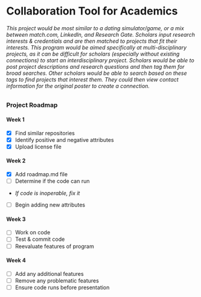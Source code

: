 # Collaboration Tool for Academics

###### This project would be most similar to a dating simulator/game, or a mix between match.com, LinkedIn, and Research Gate. Scholars input research interests & credentials and are then matched to projects that fit their interests. This program would be aimed specifically at multi-disciplinary projects, as it can be difficult for scholars (especially without existing connections) to start an interdisciplinary project. Scholars would be able to post project descriptions and research questions and then tag them for broad searches. Other scholars would be able to search based on these tags to find projects that interest them. They could then view contact information for the original poster to create a connection. 

### Project Roadmap
#### Week 1
- [X] Find similar repositories
- [X] Identify positive and negative attributes
- [X] Upload license file
#### Week 2
- [X] Add roadmap.md file
- [ ] Determine if the code can run
- *If code is inoperable, fix it*
- [ ] Begin adding new attributes
#### Week 3
- [ ] Work on code
- [ ] Test & commit code
- [ ] Reevaluate features of program
#### Week 4
- [ ] Add any additional features
- [ ] Remove any problematic features
- [ ] Ensure code runs before presentation
